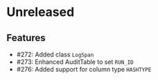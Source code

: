 # Unreleased

## Features

* #272: Added class `LogSpan`
* #273: Enhanced AuditTable to set `RUN_ID`
* #276: Added support for column type `HASHTYPE`
